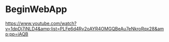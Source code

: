 # BeginWebApp
https://www.youtube.com/watch?v=1dpDj7iNLD4&amp;list=PLFe6d4Ry2oAYR4OMGQBeAu7eNkroRqx28&amp;pp=iAQB

